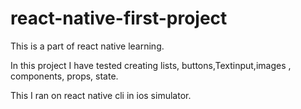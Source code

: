 # react-native-first-project
This is a part of react native learning.

In this project I have tested creating lists, buttons,Textinput,images , components, props, state.

This I ran on react native cli in ios simulator.
